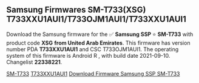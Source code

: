 <h2>Samsung Firmwares SM-T733(XSG) T733XXU1AUI1/T733OJM1AUI1/T733XXU1AUI1</h2>
Download the Samsung firmware for the ✅ <strong>Samsung SSP </strong> ⭐ <strong>SM-T733</strong> with product code <strong>XSG</strong> <strong> from United Arab Emirates</strong>. This firmware has version number PDA <strong>T733XXU1AUI1</strong> and CSC T733OJM1AUI1. The operating system of this firmware is Android R , with build date 2021-09-10. Changelist <strong>22338221</strong>.


[SM-T733](https://samfirm.shop/samsung/model/SM-T733)
[T733XXU1AUI1](https://samfirm.shop/samsung/pda/T733XXU1AUI1)
[Download Firmware Samsung SSP SM-T733](https://samfirm.shop/samsung/firmware/455667)
